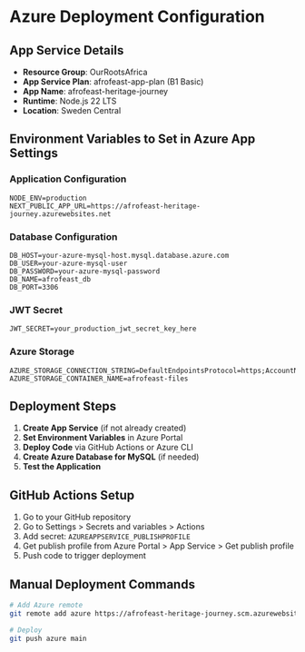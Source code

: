 # Azure Deployment Configuration

## App Service Details
- **Resource Group**: OurRootsAfrica
- **App Service Plan**: afrofeast-app-plan (B1 Basic)
- **App Name**: afrofeast-heritage-journey
- **Runtime**: Node.js 22 LTS
- **Location**: Sweden Central

## Environment Variables to Set in Azure App Settings

### Application Configuration
```
NODE_ENV=production
NEXT_PUBLIC_APP_URL=https://afrofeast-heritage-journey.azurewebsites.net
```

### Database Configuration
```
DB_HOST=your-azure-mysql-host.mysql.database.azure.com
DB_USER=your-azure-mysql-user
DB_PASSWORD=your-azure-mysql-password
DB_NAME=afrofeast_db
DB_PORT=3306
```

### JWT Secret
```
JWT_SECRET=your_production_jwt_secret_key_here
```

### Azure Storage
```
AZURE_STORAGE_CONNECTION_STRING=DefaultEndpointsProtocol=https;AccountName=ourafrostorage;AccountKey=your_key_here;EndpointSuffix=core.windows.net
AZURE_STORAGE_CONTAINER_NAME=afrofeast-files
```

## Deployment Steps

1. **Create App Service** (if not already created)
2. **Set Environment Variables** in Azure Portal
3. **Deploy Code** via GitHub Actions or Azure CLI
4. **Create Azure Database for MySQL** (if needed)
5. **Test the Application**

## GitHub Actions Setup

1. Go to your GitHub repository
2. Go to Settings > Secrets and variables > Actions
3. Add secret: `AZUREAPPSERVICE_PUBLISHPROFILE`
4. Get publish profile from Azure Portal > App Service > Get publish profile
5. Push code to trigger deployment

## Manual Deployment Commands

```bash
# Add Azure remote
git remote add azure https://afrofeast-heritage-journey.scm.azurewebsites.net:443/afrofeast-heritage-journey.git

# Deploy
git push azure main
```
